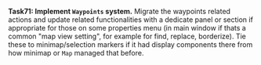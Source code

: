 **Task71: Implement `Waypoints` system.**
Migrate the waypoints related actions and update related functionalities with a dedicate panel or section if appropriate for those on some properties menu (in main window if thats a common "map view setting", for example for find, replace, borderize).  Tie these to minimap/selection markers if it had display components there from how minimap or `Map` managed that before.
